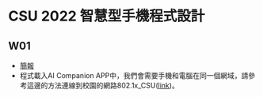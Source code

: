 # CSU 2022 智慧型手機程式設計

## W01
- [簡報](https://docs.google.com/presentation/d/1-_rZA68vvR8dnzfh3kbuK8NgfBFP6L8p/edit?usp=sharing&ouid=117230101674001164702&rtpof=true&sd=true)
- 程式載入AI Companion APP中，我們會需要手機和電腦在同一個網域，請參考這邊的方法連線到校園的網路802.1x_CSU([link](https://wifi.csu.edu.tw/Service?Value=8021XM))。
